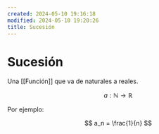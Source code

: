 ```yaml
---
created: 2024-05-10 19:16:18
modified: 2024-05-10 19:20:26
title: Sucesión
---
```


# Sucesión

Una [[Función]] que va de naturales a reales.

$$
a: \mathbb{N} \rightarrow \mathbb{R}
$$

Por ejemplo:

$$
a_n = \frac{1}{n}
$$
